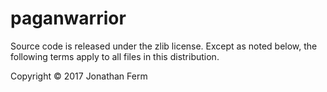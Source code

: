 # paganwarrior
Source code is released under the zlib license. Except as noted
below, the following terms apply to all files in this distribution.

Copyright © 2017 Jonathan Ferm
